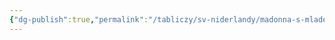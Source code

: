 ```yaml
---
{"dg-publish":true,"permalink":"/tabliczy/sv-niderlandy/madonna-s-mladenczem/","dgPassFrontmatter":true}
---
```



